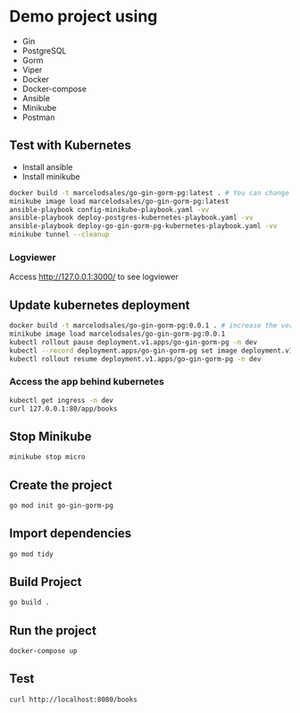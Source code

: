 # Demo project using 
* Gin
* PostgreSQL
* Gorm
* Viper
* Docker
* Docker-compose
* Ansible
* Minikube
* Postman

## Test with Kubernetes
* Install ansible
* Install minikube

```bash
docker build -t marcelodsales/go-gin-gorm-pg:latest . # You can change the image name
minikube image load marcelodsales/go-gin-gorm-pg:latest
ansible-playbook config-minikube-playbook.yaml -vv
ansible-playbook deploy-postgres-kubernetes-playbook.yaml -vv
ansible-playbook deploy-go-gin-gorm-pg-kubernetes-playbook.yaml -vv
minikube tunnel --cleanup
```

### Logviewer
Access http://127.0.0.1:3000/ to see logviewer

## Update kubernetes deployment
```bash
docker build -t marcelodsales/go-gin-gorm-pg:0.0.1 . # increase the version
minikube image load marcelodsales/go-gin-gorm-pg:0.0.1
kubectl rollout pause deployment.v1.apps/go-gin-gorm-pg -n dev
kubectl --record deployment.apps/go-gin-gorm-pg set image deployment.v1.apps/go-gin-gorm-pg go-gin-gorm-pg=marcelodsales/go-gin-gorm-pg:0.0.1 -n dev
kubectl rollout resume deployment.v1.apps/go-gin-gorm-pg -n dev
```

### Access the app behind kubernetes
```bash
kubectl get ingress -n dev
curl 127.0.0.1:80/app/books
```

## Stop Minikube
```bash
minikube stop micro
```

## Create the project
```bash
go mod init go-gin-gorm-pg
```

## Import dependencies
```bash
go mod tidy
```

## Build Project
```bash
go build .
```

## Run the project
```bash
docker-compose up
```

## Test
```bash
curl http://localhost:8080/books
```